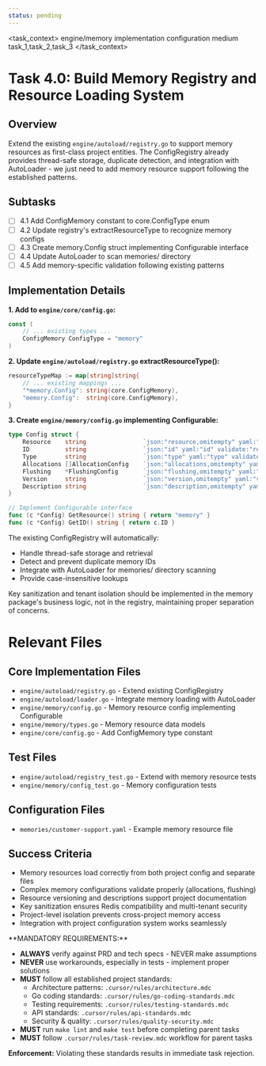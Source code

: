 ```yaml
---
status: pending
---
```


<task_context>
<domain>engine/memory</domain>
<type>implementation</type>
<scope>configuration</scope>
<complexity>medium</complexity>
<dependencies>task_1,task_2,task_3</dependencies>
</task_context>

# Task 4.0: Build Memory Registry and Resource Loading System

## Overview

Extend the existing `engine/autoload/registry.go` to support memory resources as first-class project entities. The ConfigRegistry already provides thread-safe storage, duplicate detection, and integration with AutoLoader - we just need to add memory resource support following the established patterns.

## Subtasks

- [ ] 4.1 Add ConfigMemory constant to core.ConfigType enum
- [ ] 4.2 Update registry's extractResourceType to recognize memory configs
- [ ] 4.3 Create memory.Config struct implementing Configurable interface
- [ ] 4.4 Update AutoLoader to scan memories/ directory
- [ ] 4.5 Add memory-specific validation following existing patterns

## Implementation Details

**1. Add to `engine/core/config.go`:**

```go
const (
    // ... existing types ...
    ConfigMemory ConfigType = "memory"
)
```

**2. Update `engine/autoload/registry.go` extractResourceType():**

```go
resourceTypeMap := map[string]string{
    // ... existing mappings ...
    "*memory.Config": string(core.ConfigMemory),
    "memory.Config":  string(core.ConfigMemory),
}
```

**3. Create `engine/memory/config.go` implementing Configurable:**

```go
type Config struct {
    Resource    string                `json:"resource,omitempty" yaml:"resource,omitempty"`
    ID          string                `json:"id" yaml:"id" validate:"required"`
    Type        string                `json:"type" yaml:"type" validate:"required,oneof=context summary"`
    Allocations []AllocationConfig    `json:"allocations,omitempty" yaml:"allocations,omitempty"`
    Flushing    *FlushingConfig       `json:"flushing,omitempty" yaml:"flushing,omitempty"`
    Version     string                `json:"version,omitempty" yaml:"version,omitempty"`
    Description string                `json:"description,omitempty" yaml:"description,omitempty"`
}

// Implement Configurable interface
func (c *Config) GetResource() string { return "memory" }
func (c *Config) GetID() string { return c.ID }
```

The existing ConfigRegistry will automatically:

- Handle thread-safe storage and retrieval
- Detect and prevent duplicate memory IDs
- Integrate with AutoLoader for memories/ directory scanning
- Provide case-insensitive lookups

Key sanitization and tenant isolation should be implemented in the memory package's business logic, not in the registry, maintaining proper separation of concerns.

# Relevant Files

## Core Implementation Files

- `engine/autoload/registry.go` - Extend existing ConfigRegistry
- `engine/autoload/loader.go` - Integrate memory loading with AutoLoader
- `engine/memory/config.go` - Memory resource config implementing Configurable
- `engine/memory/types.go` - Memory resource data models
- `engine/core/config.go` - Add ConfigMemory type constant

## Test Files

- `engine/autoload/registry_test.go` - Extend with memory resource tests
- `engine/memory/config_test.go` - Memory configuration tests

## Configuration Files

- `memories/customer-support.yaml` - Example memory resource file

## Success Criteria

- Memory resources load correctly from both project config and separate files
- Complex memory configurations validate properly (allocations, flushing)
- Resource versioning and descriptions support project documentation
- Key sanitization ensures Redis compatibility and multi-tenant security
- Project-level isolation prevents cross-project memory access
- Integration with project configuration system works seamlessly

<critical>
**MANDATORY REQUIREMENTS:**

- **ALWAYS** verify against PRD and tech specs - NEVER make assumptions
- **NEVER** use workarounds, especially in tests - implement proper solutions
- **MUST** follow all established project standards:
    - Architecture patterns: `.cursor/rules/architecture.mdc`
    - Go coding standards: `.cursor/rules/go-coding-standards.mdc`
    - Testing requirements: `.cursor/rules/testing-standards.mdc`
    - API standards: `.cursor/rules/api-standards.mdc`
    - Security & quality: `.cursor/rules/quality-security.mdc`
- **MUST** run `make lint` and `make test` before completing parent tasks
- **MUST** follow `.cursor/rules/task-review.mdc` workflow for parent tasks

**Enforcement:** Violating these standards results in immediate task rejection.
</critical>
